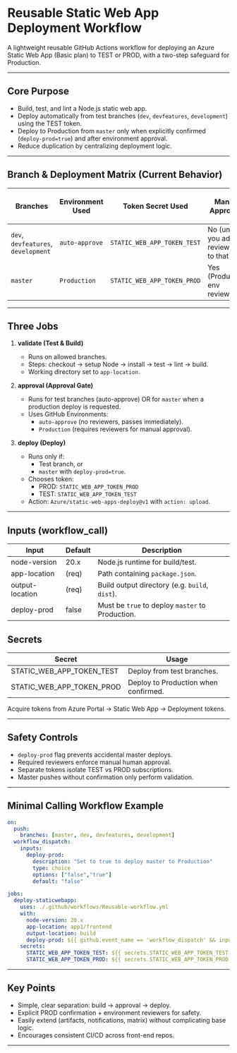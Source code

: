 # Reusable Static Web App Deployment Workflow

A lightweight reusable GitHub Actions workflow for deploying an Azure Static Web App (Basic plan) to TEST or PROD, with a two-step safeguard for Production.

---

## Core Purpose
- Build, test, and lint a Node.js static web app.
- Deploy automatically from test branches (`dev`, `devfeatures`, `development`) using the TEST token.
- Deploy to Production from `master` only when explicitly confirmed (`deploy-prod=true`) and after environment approval.
- Reduce duplication by centralizing deployment logic.

---

## Branch & Deployment Matrix (Current Behavior)

| Branches                             | Environment Used | Token Secret Used            | Manual Approval? | `deploy-prod` Input Effect |
|-------------------------------------|------------------|------------------------------|------------------|-----------------------------|
| `dev`, `devfeatures`, `development` | `auto-approve`   | `STATIC_WEB_APP_TOKEN_TEST`  | No (unless you add reviewers to that env) | Ignored |
| `master`                            | `Production`     | `STATIC_WEB_APP_TOKEN_PROD`  | Yes (Production env reviewers) | Ignored |

---

## Three Jobs

1. **validate (Test & Build)**
   - Runs on allowed branches.
   - Steps: checkout → setup Node → install → test → lint → build.
   - Working directory set to `app-location`.

2. **approval (Approval Gate)**
   - Runs for test branches (auto-approve) OR for `master` when a production deploy is requested.
   - Uses GitHub Environments:
     - `auto-approve` (no reviewers, passes immediately).
     - `Production` (requires reviewers for manual approval).

3. **deploy (Deploy)**
   - Runs only if:
     - Test branch, or
     - `master` with `deploy-prod=true`.
   - Chooses token:
     - PROD: `STATIC_WEB_APP_TOKEN_PROD`
     - TEST: `STATIC_WEB_APP_TOKEN_TEST`
   - Action: `Azure/static-web-apps-deploy@v1` with `action: upload`.

---

## Inputs (workflow_call)

| Input            | Default | Description |
|------------------|---------|-------------|
| node-version     | 20.x    | Node.js runtime for build/test. |
| app-location     | (req)   | Path containing `package.json`. |
| output-location  | (req)   | Build output directory (e.g. `build`, `dist`). |
| deploy-prod      | false   | Must be `true` to deploy `master` to Production. |

## Secrets

| Secret                      | Usage |
|-----------------------------|-------|
| STATIC_WEB_APP_TOKEN_TEST   | Deploy from test branches. |
| STATIC_WEB_APP_TOKEN_PROD   | Deploy to Production when confirmed. |

Acquire tokens from Azure Portal → Static Web App → Deployment tokens.

---


## Safety Controls

- `deploy-prod` flag prevents accidental master deploys.
- Required reviewers enforce manual human approval.
- Separate tokens isolate TEST vs PROD subscriptions.
- Master pushes without confirmation only perform validation.

---

## Minimal Calling Workflow Example

```yaml
on:
  push:
    branches: [master, dev, devfeatures, development]
  workflow_dispatch:
    inputs:
      deploy-prod:
        description: "Set to true to deploy master to Production"
        type: choice
        options: ["false","true"]
        default: "false"

jobs:
  deploy-staticwebapp:
    uses: ./.github/workflows/Reusable-workflow.yml
    with:
      node-version: 20.x
      app-location: app1/frontend
      output-location: build
      deploy-prod: ${{ github.event_name == 'workflow_dispatch' && inputs.deploy-prod || 'false' }}
    secrets:
      STATIC_WEB_APP_TOKEN_TEST: ${{ secrets.STATIC_WEB_APP_TOKEN_TEST }}
      STATIC_WEB_APP_TOKEN_PROD: ${{ secrets.STATIC_WEB_APP_TOKEN_PROD }}
```

---

## Key Points

- Simple, clear separation: build → approval → deploy.
- Explicit PROD confirmation + environment reviewers for safety.
- Easily extend (artifacts, notifications, matrix) without complicating base logic.
- Encourages consistent CI/CD across front-end repos.

---
